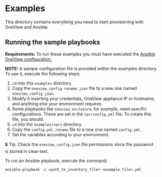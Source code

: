 # Examples

This directory contains everything you need to start provisioning with OneView and Ansible.

## Running the sample playbooks

**Requirements:** To run these examples you must have executed the [Ansible OneView configuration.](https://github.hpe.com/Rainforest/oneview-ansible/tree/readme#ansible-oneview-configuration)

**NOTE:** A sample configuration file is provided within the examples directory. To use it, execute the following steps:

1. `cd` into this `examples` directory.
2. Copy the `oneview_config-rename.json` file to a new one named `oneview_config.json`.
3. Modify it inserting your credentials, OneView appliance IP or hostname, and anything else your environment requires.
4. Some playbooks like `oneview_enclosure`, for example, need specific configurations. These are set in the `var/config.yml` file. To create this file, you should:
  1. `cd` into the `examples/vars` directory.
  2. Copy the `config.yml.rename` file to a new one named `config.yml`.
  3. Set the variables according to your environment.

:lock: Tip: Check the `oneview_config.json` file permissions since the password is stored in clear-text.

To run an Ansible playbook, execute the command:

`ansible-playbook -i <path_to_inventory_file> <example_file>.yml`
